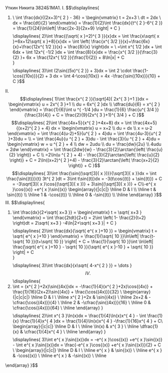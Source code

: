 Уткин Никита 3824Б1МА1.
I.
$$\displaylines{
1) \ \int \frac{dx}{(2x+3)^{ 2 } - 36} = \begin{vmatrix}
t = 2x+3 \\
dt = 2dx \\
dx = \frac{dt}{2}
\end{vmatrix} = \frac{1}{2}\int \frac{dx}{t^{ 2 }-6^{ 2 }} = \frac{1}{24}\ln\left| \frac{2x-3}{2x+9} \right| + C
}$$
$$\displaylines{
2)\int \frac{(\sqrt{ x }+2)^{ 3 }}{x}dx = \int \frac{x\sqrt{ x }+6x+12\sqrt{ x }+8}{x}dx = \int \left( \frac{x^{ 3/2 }}{x}+\frac{6x}{x}+\frac{12x^{ 1/2 }}{x} + \frac{8}{x} \right)dx = \\ =\int x^{ 1/2 }dx + \int 6dx + \int  12x^{ -1/2 }dx + \int \frac{8}{x}dx = \frac{x^{ 3/2 }}{\frac{3}{2} }+ 6x + \frac{12x^{ 1/2 }}{\frac{1}{2}} + 8\ln|x| + C   
}$$
$$\displaylines{
3)\int (2\sin{(5x)^{ 2 }} + 3)dx = \int 2 \cdot \frac{1-\cos{(10x)}}{2} + 3 dx = \int 4-\cos{(10x)} = 4x -\frac{\sin{(10x)}}{10} + C
}$$

II.
$$\displaylines{
1)\int \frac{x^{ 2 }}{\sqrt[4]{ 2x^{ 3 }+1 }}dx = \begin{vmatrix}
u = 2x^{ 3 }+1 \\
du = 6x^{ 2 }dx \\
\dfrac{du}{6} = x^{ 2 }
\end{vmatrix} = \frac{1}{6}\int u ^{ -1/4 }du = \frac{1}{6} \frac{u^{ 3/4 }}{\frac{3}{4}} + C = \frac{2}{9}(2x^{ 3 }+1)^{ 3/4 } + C
}$$
$$\displaylines{
2)\int \frac{4x+5}{x^{ 2 }+4x+8} dx = \int \frac{4x+5}{(x+2)^{ 2 } + 4} dx = \begin{vmatrix}
u = x+2  \\
du = dx \\
x = u-2 
\end{vmatrix} = \int \frac{4(u-2)+5}{u^{ 2 } + 4}du = \int \frac{4u-3}{u^{ 2 }+3}du = \\
= \int \frac{4u}{u ^{ 2 } + 3}du - \int \frac{3}{u ^{ 2 } + 4}du = \begin{vmatrix}
w = u ^{ 2 } + 4 \\
dw = 2udu \\
du = \frac{dw}{2u} \\
4udu = 2dw
\end{vmatrix} = \int \frac{2dw}{w} - \frac{3}{2}\arctan{\left( \frac{u}{2} \right)} + C \\
=2\ln(u ^{  2 } + 4) - \frac{3}{2}\arctan{\left( \frac{u}{2} \right)} + C = 2\ln((x+2)^{ 2 }+4) - \frac{3}{2}\arctan{\left( \frac{x+2}{2} \right)} + C
}$$
$$\displaylines{
3)\int \frac{\sin{(\sqrt[3]{ x })}}{\sqrt[3]{ x }}dx = \int \frac{\sin{(t)}}{t} 3t^{ 2 }dt = 3\int t\sin{(t)}dx = -3(t\cos{(t)} + \sin{(t)}) + C = -3\sqrt[3]{ x }\cos{(\sqrt[3]{ x })} + 3\sin{(\sqrt[3]{ x })} + C\\-e^{ x }\cos{(x)} +e^{ x }\sin{(x)}
\begin{array}{|c|c|}
\hline 
D & I \\
\hline 
t & \sin{(t)} \\
\hline 
1 & -\cos{(t)} \\
\hline 
0 & -\sin{(t)} \\
\hline 
\end{array}
}$$
III.
$$\displaylines{
1) \int \frac{dx}{2+\sqrt{ x+3 }} = \begin{vmatrix}
t = \sqrt{ x+3 }
\end{vmatrix}  = \int \frac{2tdt}{2+t} = 2\int \left( 1- \frac{2}{t+2} \right)dt = 2\sqrt{ x+3 } -4\ln|2+\sqrt{ x+3 }| + C 
}$$
$$\displaylines{
2)\int \frac{dx}{\sqrt{ e^{ x }+10 }} = \begin{vmatrix}
t = \sqrt{ e^{ x }+10 }
\end{vmatrix} = \frac{1}{\sqrt{ 10 }}\ln\left| \frac{t-\sqrt{ 10 }}{t+\sqrt{ 10 }}  \right| + C = \frac{1}{\sqrt{ 10 }}\int \ln\left| \frac{\sqrt{ e^{ x }+10 } - \sqrt{ 10 }}{\sqrt{ e^{ x }-10 } + \sqrt{ 10 }}  \right| + C  
}$$
$$\displaylines{
3)\int \frac{dx}{x\sqrt{ 4-x^{ 2 } }} = \dots 
}$$
IV.
$$\displaylines{
1) \int = (x^{ 2 }+2x)\sin{(4x)}dx = -\frac{1}{4}(x^{ 2 }+2x)\cos{(4x)} + \frac{1}{16}(2x+2)\sin{(4x)} + \frac{\cos{(4x)}}{32} \\
\begin{array}{|c|c|c|}
\hline 
D & I \\
\hline 
x^{ 2 }+2x & \sin{(4x)} \\
\hline 
2x+2 & -\cfrac{\cos{(4x)}}{4} \\
\hline 
2 & -\cfrac{\sin{(4x)}}{16} \\
\hline 
0 & \cfrac{\cos{(4x)}}{64} \\
\hline 
\end{array}
}$$
$$\displaylines{
2)\int x^{ 3 }\ln(x)dx =  \frac{1}{4}\ln(x)x^{ 4 } - \int \frac{1}{x} \frac{1}{4}x^{ 4 }dx = \frac{1}{4}\ln(x)x^{ 4 } -\frac{1}{16}x^{ 4 } + C\\
\begin{array}{|c|c|}
\hline 
D & I \\
\hline 
\ln(x) & x^{ 3 } \\
\hline 
\dfrac{1}{x} & \cfrac{1}{4}x^{ 4 } \\
\hline 
\end{array} 
}$$
$$\displaylines{
3)\int e^{ x }\sin{(x)}dx = -e^{ x }\cos{(x)} +e^{ x }\sin{(x)} - \int e^{ x }\sin{(x)}dx = \frac{-e^{ x }\cos{(x)} +e^{ x }\sin{(x)}}{2} + C \\
\begin{array}{|c|c|}
\hline 
D & I \\
\hline 
e^{ x } & \sin{(x)} \\ \hline 
e^{ x }  & -\cos{(x)} \\
\hline 
e^{ x } & -\sin{(x)} \\
\hline 

\end{array}
}$$